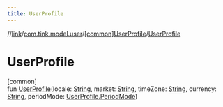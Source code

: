 ```yaml
---
title: UserProfile
---
```

//[link](../../../index.html)/[com.tink.model.user](../index.html)/[[common]UserProfile](index.html)/[UserProfile](-user-profile.html)



# UserProfile



[common]\
fun [UserProfile](-user-profile.html)(locale: [String](https://kotlinlang.org/api/latest/jvm/stdlib/kotlin/-string/index.html), market: [String](https://kotlinlang.org/api/latest/jvm/stdlib/kotlin/-string/index.html), timeZone: [String](https://kotlinlang.org/api/latest/jvm/stdlib/kotlin/-string/index.html), currency: [String](https://kotlinlang.org/api/latest/jvm/stdlib/kotlin/-string/index.html), periodMode: [UserProfile.PeriodMode](-period-mode/index.html))




